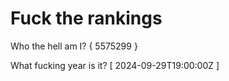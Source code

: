 # Fuck the rankings

Who the hell am I?
{ 5575299 }

What fucking year is it?
[ 2024-09-29T19:00:00Z ]
